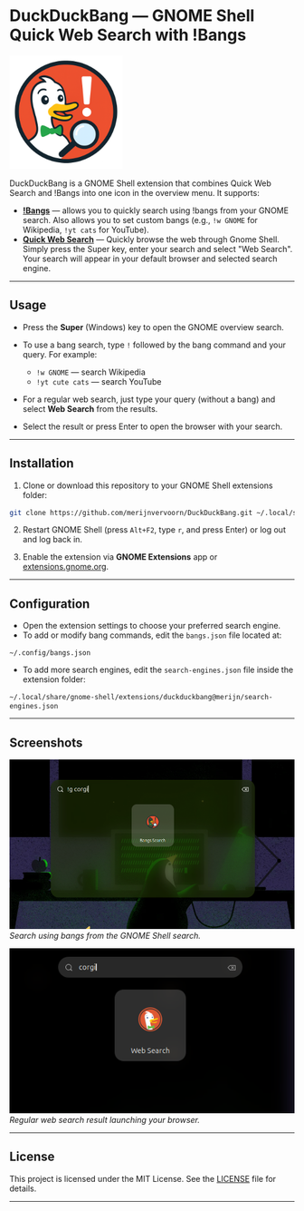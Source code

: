 # DuckDuckBang — GNOME Shell Quick Web Search with !Bangs

<img src="bang.png" alt="DuckDuckBang Logo" width="200"/>

DuckDuckBang is a GNOME Shell extension that combines Quick Web Search and !Bangs into one icon in the overview menu. It supports:

* [**!Bangs**](https://github.com/suvanbanerjee/gnome-bangs) — allows you to quickly search using !bangs from your GNOME search. Also allows you to set custom bangs (e.g., `!w GNOME` for Wikipedia, `!yt cats` for YouTube).
* [**Quick Web Search**](https://gitlab.com/chet-buddy/quick-web-search) — Quickly browse the web through Gnome Shell. Simply press the Super key, enter your search and select "Web Search". Your search will appear in your default browser and selected search engine.

---

## Usage

* Press the **Super** (Windows) key to open the GNOME overview search.
* To use a bang search, type `!` followed by the bang command and your query. For example:

  * `!w GNOME` — search Wikipedia
  * `!yt cute cats` — search YouTube
* For a regular web search, just type your query (without a bang) and select **Web Search** from the results.
* Select the result or press Enter to open the browser with your search.

---

## Installation

1. Clone or download this repository to your GNOME Shell extensions folder:

```bash
git clone https://github.com/merijnvervoorn/DuckDuckBang.git ~/.local/share/gnome-shell/extensions/duckduckbang@merijn
```

2. Restart GNOME Shell (press `Alt+F2`, type `r`, and press Enter) or log out and log back in.

3. Enable the extension via **GNOME Extensions** app or [extensions.gnome.org](https://extensions.gnome.org/).

---

## Configuration

* Open the extension settings to choose your preferred search engine.
* To add or modify bang commands, edit the `bangs.json` file located at:

```
~/.config/bangs.json
```

* To add more search engines, edit the `search-engines.json` file inside the extension folder:

```
~/.local/share/gnome-shell/extensions/duckduckbang@merijn/search-engines.json
```

---

## Screenshots

![Bangs Search Example](./screenshots/bangs-search.png)
*Search using bangs from the GNOME Shell search.*

![Web Search Example](./screenshots/web-search.png)
*Regular web search result launching your browser.*

---

## License

This project is licensed under the MIT License. See the [LICENSE](LICENSE) file for details.

---

